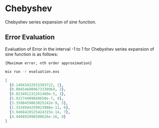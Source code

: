 # Chebyshev

Chebyshev series expansion of sine function.

## Error Evaluation

Evaluation of Error in the interval -1 to 1 for Chebyshev series expansion of sine function is as follows:

`{Maximum error, nth order approximation}`

```zsh
mix run -r evaluation.exs 
```

```elixir
[
  {0.14043432915303722, 1},
  {0.004546009673330964, 2},
  {6.823491231261469e-5, 3},
  {5.92274409849658e-7, 4},
  {3.3508459063025242e-9, 5},
  {1.3334944259923986e-11, 6},
  {3.9468428525424315e-14, 7},
  {4.440892098500626e-16, 8}
]
```